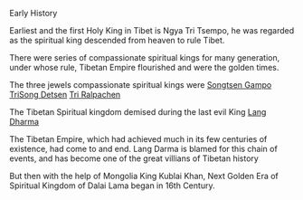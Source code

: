 Early History

Earliest and the first Holy King in Tibet is Ngya Tri Tsempo, he was regarded as the spiritual king descended from heaven to rule Tibet.

There were series of compassionate spiritual kings for many generation, under whose rule, Tibetan Empire flourished and were the golden times.

The three jewels compassionate spiritual kings were
	[Songtsen Gampo](https://en.wikipedia.org/wiki/Songtsen_Gampo)
	[TriSong Detsen](https://en.wikipedia.org/wiki/Trisong_Detsen)
	[Tri Ralpachen](https://en.wikipedia.org/wiki/Ralpacan)

The Tibetan Spiritual kingdom	demised during the last evil King [Lang Dharma](https://earlytibet.com/2008/02/28/lang-darma/)

The Tibetan Empire, which had achieved much in its few centuries of existence, had come to and end. Lang Darma is blamed for this chain of events, and has become one of the great villians of Tibetan history
	
But then with the help of Mongolia King Kublai Khan, Next Golden Era of Spiritual Kingdom of Dalai Lama began in 16th Century.